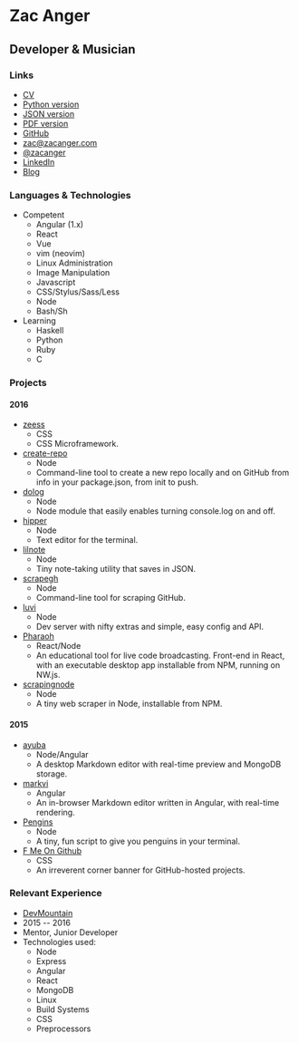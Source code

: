 # Zac Anger
## Developer & Musician

### Links
* [CV](http://zacanger.com/cv)
* [Python version](http://zacanger.com/cv/zacanger.py)
* [JSON version](http://zacanger.com/cv/zacanger.json)
* [PDF version](http://zacanger.com/cv/zacanger.pdf)
* [GitHub](https://github.com/zacanger)
* [zac@zacanger.com](mailto:zac@zacanger.com)
* [@zacanger](http://twitter.com/@zacanger)
* [LinkedIn](http://linkedin.com/in/zacanger)
* [Blog](http://zacanger.com/blog)


### Languages & Technologies
* Competent
  * Angular (1.x)
  * React
  * Vue
  * vim (neovim)
  * Linux Administration
  * Image Manipulation
  * Javascript
  * CSS/Stylus/Sass/Less
  * Node
  * Bash/Sh
* Learning
  * Haskell
  * Python
  * Ruby
  * C


###  Projects

#### 2016
* [zeess](http://zacanger.github.io/zeess)
  * CSS
  * CSS Microframework.
* [create-repo](http://npm.im/create-repo)
  * Node
  * Command-line tool to create a new repo locally and on GitHub from info in your
    package.json, from init to push.
* [dolog](http://npm.im/dolog)
  * Node
  * Node module that easily enables turning console.log on and off.
* [hipper](http://npm.im/hipper)
  * Node
  * Text editor for the terminal.
* [lilnote](http://npm.im/lilnote)
  * Node
  * Tiny note-taking utility that saves in JSON.
* [scrapegh](http://npm.im/scrapegh)
  * Node
  * Command-line tool for scraping GitHub.
* [luvi](http://npm.im/luvi)
  * Node
  * Dev server with nifty extras and simple, easy config and API.
* [Pharaoh](http://pharaoh.js.org)
  * React/Node
  * An educational tool for live code broadcasting. Front-end in React, with an
    executable desktop app installable from NPM, running on NW.js.
* [scrapingnode](http://npm.im/scrapingnode)
  * Node
  * A tiny web scraper in Node, installable from NPM.

#### 2015
* [ayuba](https://github.com/zacanger/ayuba.git)
  * Node/Angular
  * A desktop Markdown editor with real-time preview and MongoDB storage.
* [markvi](http://npm.im/markvi)
  * Angular
  * An in-browser Markdown editor written in Angular, with real-time rendering.
* [Pengins](http://npm.im/pengins)
  * Node
  * A tiny, fun script to give you penguins in your terminal.
* [F Me On Github](http://zacanger.github.io/f-me-on-github)
  * CSS
  * An irreverent corner banner for GitHub-hosted projects.


### Relevant Experience

* [DevMountain](http://devmounta.in)
* 2015 -- 2016
* Mentor, Junior Developer
* Technologies used:
  * Node
  * Express
  * Angular
  * React
  * MongoDB
  * Linux
  * Build Systems
  * CSS
  * Preprocessors

